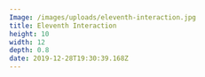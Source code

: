 ```yaml
---
Image: /images/uploads/eleventh-interaction.jpg
title: Eleventh Interaction
height: 10
width: 12
depth: 0.8
date: 2019-12-28T19:30:39.168Z
---
```

